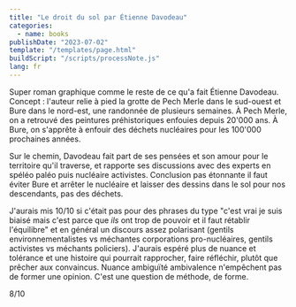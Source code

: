 ```yaml
---
title: "Le droit du sol par Étienne Davodeau"
categories:
  - name: books
publishDate: "2023-07-02"
template: "/templates/page.html"
buildScript: "/scripts/processNote.js"
lang: fr
---
```


Super roman graphique comme le reste de ce qu'a fait Étienne Davodeau. Concept : l'auteur relie à pied la grotte de Pech Merle dans le sud-ouest et Bure dans le nord-est, une randonnée de plusieurs semaines. À Pech Merle, on a retrouvé des peintures préhistoriques enfouies depuis 20'000 ans. À Bure, on s'apprête à enfouir des déchets nucléaires pour les 100'000 prochaines années.

Sur le chemin, Davodeau fait part de ses pensées et son amour pour le territoire qu'il traverse, et rapporte ses discussions avec des experts en spéléo paléo puis nucléaire activistes. Conclusion pas étonnante il faut éviter Bure et arrêter le nucléaire et laisser des dessins dans le sol pour nos descendants, pas des déchets.

J'aurais mis 10/10 si c'était pas pour des phrases du type "c'est vrai je suis biaisé mais c'est parce que _ils_ ont trop de pouvoir et il faut rétablir l'équilibre" et en général un discours assez polarisant (gentils environnementalistes vs méchantes corporations pro-nucléaires, gentils activistes vs méchants policiers). J'aurais espéré plus de nuance et tolérance et une histoire qui pourrait rapprocher, faire réfléchir, plutôt que prêcher aux convaincus. Nuance ambiguïté ambivalence n'empêchent pas de former une opinion. C'est une question de méthode, de forme.

8/10
